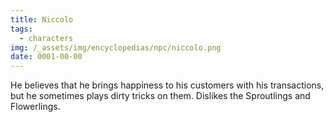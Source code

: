 ```yaml
---
title: Niccolo
tags:
  - characters
img: /_assets/img/encyclopedias/npc/niccolo.png
date: 0001-00-00
---
```

He believes that he brings happiness to his customers with his transactions, but he sometimes plays dirty tricks on them. Dislikes the Sproutlings and Flowerlings.